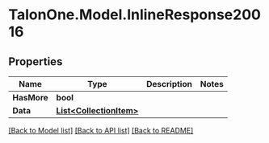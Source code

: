 # TalonOne.Model.InlineResponse20016
## Properties

Name | Type | Description | Notes
------------ | ------------- | ------------- | -------------
**HasMore** | **bool** |  | 
**Data** | [**List&lt;CollectionItem&gt;**](CollectionItem.md) |  | 

[[Back to Model list]](../README.md#documentation-for-models) [[Back to API list]](../README.md#documentation-for-api-endpoints) [[Back to README]](../README.md)

